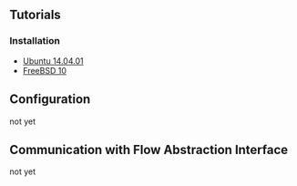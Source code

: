 ## Tutorials

### Installation

* [Ubuntu 14.04.01](https://github.com/stap-project/documents/blob/master/tutorial_ubuntu14.md)
* [FreeBSD 10](https://github.com/stap-project/documents/blob/master/tutorial_freebsd10.md)

## Configuration

not yet

## Communication with Flow Abstraction Interface

not yet